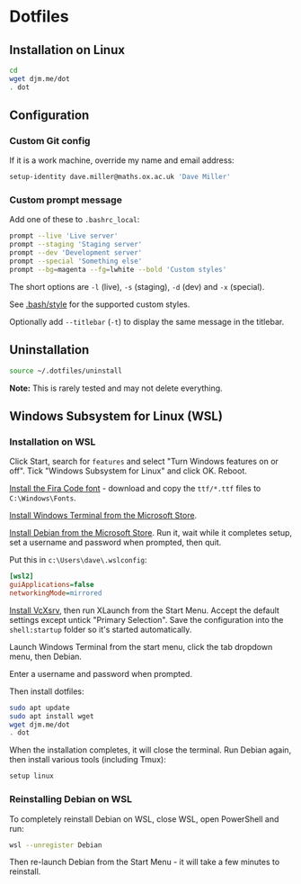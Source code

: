 # Dotfiles

## Installation on Linux

```bash
cd
wget djm.me/dot
. dot
```

## Configuration

### Custom Git config

If it is a work machine, override my name and email address:

```bash
setup-identity dave.miller@maths.ox.ac.uk 'Dave Miller'
```

### Custom prompt message

Add one of these to `.bashrc_local`:

```bash
prompt --live 'Live server'
prompt --staging 'Staging server'
prompt --dev 'Development server'
prompt --special 'Something else'
prompt --bg=magenta --fg=lwhite --bold 'Custom styles' 
```

The short options are `-l` (live), `-s` (staging), `-d` (dev) and `-x` (special).

See [.bash/style](../.bash/style) for the supported custom styles.

Optionally add `--titlebar` (`-t`) to display the same message in the titlebar.

## Uninstallation

```bash
source ~/.dotfiles/uninstall
```

**Note:** This is rarely tested and may not delete everything.

## Windows Subsystem for Linux (WSL)

### Installation on WSL

Click Start, search for `features` and select "Turn Windows features on or off". Tick "Windows Subsystem for Linux" and click OK. Reboot.

[Install the Fira Code font](https://github.com/tonsky/FiraCode) - download and copy the `ttf/*.ttf` files to `C:\Windows\Fonts`.

[Install Windows Terminal from the Microsoft Store](https://www.microsoft.com/en-gb/p/windows-terminal/9n0dx20hk701#activetab=pivot:overviewtab).

[Install Debian from the Microsoft Store](https://www.microsoft.com/store/productId/9MSVKQC78PK6?ocid=pdpshare). Run it, wait while it completes setup, set a username and password when prompted, then quit.

Put this in `c:\Users\dave\.wslconfig`:

```ini
[wsl2]
guiApplications=false
networkingMode=mirrored
```

[Install VcXsrv](https://sourceforge.net/projects/vcxsrv/), then run XLaunch from the Start Menu. Accept the default settings except untick "Primary Selection". Save the configuration into the `shell:startup` folder so it's started automatically.

Launch Windows Terminal from the start menu, click the tab dropdown menu, then Debian.

Enter a username and password when prompted.

Then install dotfiles:

```bash
sudo apt update
sudo apt install wget
wget djm.me/dot
. dot
```

When the installation completes, it will close the terminal. Run Debian again, then install various tools (including Tmux):

```bash
setup linux
```

### Reinstalling Debian on WSL

To completely reinstall Debian on WSL, close WSL, open PowerShell and run:

```bash
wsl --unregister Debian
```

Then re-launch Debian from the Start Menu - it will take a few minutes to reinstall.
